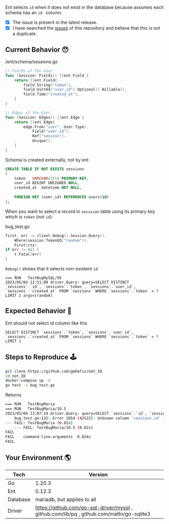 Ent selects `id` when it does not exist in the database because assumes each schema has an `id ` column.


- [x] The issue is present in the latest release.
- [x] I have searched the [issues](https://github.com/ent/ent/issues) of this repository and believe that this is not a duplicate.

## Current Behavior 😯

/ent/schema/sessions.go
```go
// Fields of the User.
func (Session) Fields() []ent.Field {
	return []ent.Field{
		field.String("token"),
		field.Uint64("user_id").Optional().Nillable(),
		field.Time("created_at"),
	}
}

// Edges of the User.
func (Session) Edges() []ent.Edge {
	return []ent.Edge{
		edge.From("user", User.Type).
			Field("user_id").
			Ref("session").
			Unique(),
	}
}
```

Schema is created externally, not by ent

```sql
CREATE TABLE IF NOT EXISTS sessions
(
    token   VARCHAR(255) PRIMARY KEY,
    user_id BIGINT UNSIGNED NULL,
    created_at  datetime NOT NULL,
    
    FOREIGN KEY (user_id) REFERENCES users(id)
);
```

When you want to select a record in `sesssion` table using its primary key which is `token` (not `id`):

bug_test.go
```go
first, err := client.Debug().Session.Query().
    Where(session.TokenEQ("random")).
    First(ctx)
if err != nil {
    t.Fatal(err)
}
```

`Debug()` shows that it selects non-existent `id`

```
=== RUN   TestBugMySQL/56
2023/05/04 12:51:09 driver.Query: query=SELECT DISTINCT `sessions`.`id`, `sessions`.`token`, `sessions`.`user_id`, `sessions`.`created_at` FROM `sessions` WHERE `sessions`.`token` = ? LIMIT 1 args=[random]
```


## Expected Behavior 🤔

Ent should not select id column like this

```
SELECT DISTINCT `sessions`.`token`, `sessions`.`user_id`, `sessions`.`created_at` FROM `sessions` WHERE `sessions`.`token` = ? LIMIT 1
```

## Steps to Reproduce 🕹

```sh
git clone https://github.com/gmhafiz/not_ID
cd not_ID
docker-compose up -d
go test -v bug_test.go
```

Returns

```sh
=== RUN   TestBugMaria
=== RUN   TestBugMaria/10.5
2023/05/04 13:07:14 driver.Query: query=SELECT `sessions`.`id`, `sessions`.`token`, `sessions`.`user_id`, `sessions`.`created_at` FROM `sessions` WHERE `sessions`.`token` = ? LIMIT 1 args=[random]
    bug_test.go:132: Error 1054 (42S22): Unknown column 'sessions.id' in 'field list'
--- FAIL: TestBugMaria (0.02s)
    --- FAIL: TestBugMaria/10.5 (0.02s)
FAIL
FAIL    command-line-arguments  0.024s
FAIL
```


## Your Environment 🌎

| Tech     | Version                                                                                  |
|----------|------------------------------------------------------------------------------------------|
| Go       | 1.20.3                                                                                   |
| Ent      | 0.12.3                                                                                   |
| Database | mariadb, but applies to all                                                              |
| Driver   | https://github.com/go-sql-driver/mysql , github.com/lib/pq , github.com/mattn/go-sqlite3 |
